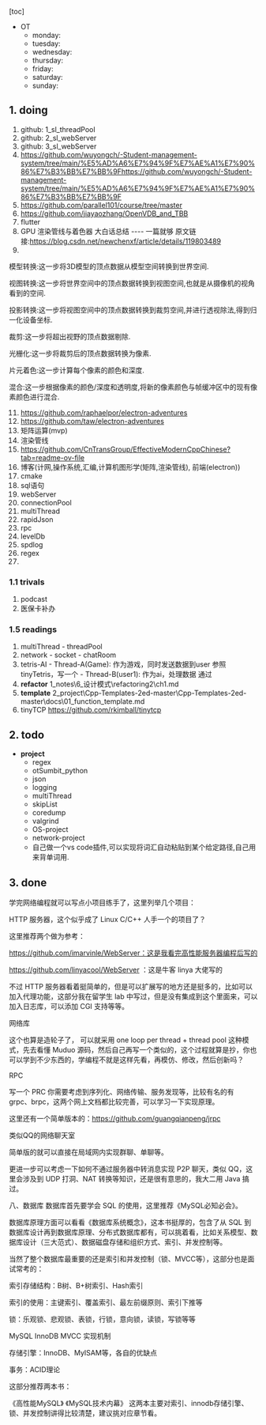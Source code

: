 [toc]
* OT
  * monday:
  * tuesday:
  * wednesday:
  * thursday:
  * friday:
  * saturday:
  * sunday:

## 1. doing
  1. github: 1_sl_threadPool
  2. github: 2_sl_webServer
  3. github: 3_sl_webServer
  4. https://github.com/wuyongch/-Student-management-system/tree/main/%E5%AD%A6%E7%94%9F%E7%AE%A1%E7%90%86%E7%B3%BB%E7%BB%9Fhttps://github.com/wuyongch/-Student-management-system/tree/main/%E5%AD%A6%E7%94%9F%E7%AE%A1%E7%90%86%E7%B3%BB%E7%BB%9F
  5. https://github.com/parallel101/course/tree/master
  6. https://github.com/jiayaozhang/OpenVDB_and_TBB
  7. flutter
  8. GPU 渲染管线与着色器 大白话总结 ---- 一篇就够
    原文链接:https://blog.csdn.net/newchenxf/article/details/119803489
  10. 
模型转换:这一步将3D模型的顶点数据从模型空间转换到世界空间.

视图转换:这一步将世界空间中的顶点数据转换到视图空间,也就是从摄像机的视角看到的空间.

投影转换:这一步将视图空间中的顶点数据转换到裁剪空间,并进行透视除法,得到归一化设备坐标.

裁剪:这一步将超出视野的顶点数据剔除.

光栅化:这一步将裁剪后的顶点数据转换为像素.

片元着色:这一步计算每个像素的颜色和深度.

混合:这一步根据像素的颜色/深度和透明度,将新的像素颜色与帧缓冲区中的现有像素颜色进行混合.

  11. https://github.com/raphaelpor/electron-adventures
  12. https://github.com/taw/electron-adventures
  13. 矩阵运算(mvp)
  14. 渲染管线
  15. https://github.com/CnTransGroup/EffectiveModernCppChinese?tab=readme-ov-file
  15. 博客(计网,操作系统,汇编,计算机图形学(矩阵,渲染管线), 前端(electron))
  16. cmake
  17. sql语句
  19. webServer
  20. connectionPool
  21. multiThread
  22. rapidJson
  23. rpc
  24. levelDb
  25. spdlog
  26. regex
  27. 

### 1.1 trivals
  1. podcast
  2. 医保卡补办

### 1.5 readings
  1. multiThread
    - threadPool
  2. network
    - socket
    - chatRoom
  3. tetris-AI
    - Thread-A(Game):
      作为游戏，同时发送数据到user
      参照tinyTetris，写一个
    - Thread-B(user1):
      作为ai，处理数据
      通过
  3. **refactor**
    1_notes\6_设计模式\refactoring2\ch1.md
  4. **template**
    2_project\Cpp-Templates-2ed-master\Cpp-Templates-2ed-master\docs\01_function_template.md
  4. tinyTCP
    https://github.com/rkimball/tinytcp

##  2. todo
  * **project**
    * regex
    * otSumbit_python
    * json
    * logging
    * multiThread
    * skipList
    * coredump
    * valgrind
    * OS-project
    * network-project
    * 自己做一个vs code插件,可以实现将词汇自动粘贴到某个给定路径,自己用来背单词用.

## 3. done

学完网络编程就可以写点小项目练手了，这里列举几个项目：

HTTP 服务器，这个似乎成了 Linux C/C++ 人手一个的项目了？

这里推荐两个做为参考：

https://github.com/imarvinle/WebServer：这是我看完高性能服务器编程后写的

https://github.com/linyacool/WebServer ：这是牛客 linya 大佬写的

不过 HTTP 服务器看着挺简单的，但是可以扩展写的地方还是挺多的，比如可以加入代理功能，这部分我在留学生 lab 中写过，但是没有集成到这个里面来，可以加入日志库，可以添加 CGI 支持等等。

网络库

这个也算是造轮子了， 可以就采用 one loop per thread + thread pool 这种模式，先去看懂 Muduo 源码，然后自己再写一个类似的，这个过程就算是抄，你也可以学到不少东西的，学编程不就是这样先看，再模仿、修改，然后创新吗？

RPC

写一个 PRC 你需要考虑到序列化、网络传输、服务发现等，比较有名的有 grpc、brpc，这两个网上文档都比较完善，可以学习一下实现原理。

这里还有一个简单版本的：https://github.com/guangqianpeng/jrpc

类似QQ的网络聊天室

简单版的就可以直接在局域网内实现群聊、单聊等。

更进一步可以考虑一下如何不通过服务器中转消息实现 P2P 聊天，类似 QQ，这里会涉及到 UDP 打洞、NAT 转换等知识，还是很有意思的，我大二用 Java 搞过。

八、数据库
数据库首先要学会 SQL 的使用，这里推荐《MySQL必知必会》。

数据库原理方面可以看看《数据库系统概念》，这本书挺厚的，包含了从 SQL 到数据库设计再到数据库原理、分布式数据库都有，可以挑着看，比如关系模型、数据库设计（三大范式）、数据磁盘存储和组织方式、索引、并发控制等。

当然了整个数据库最重要的还是索引和并发控制（锁、MVCC等），这部分也是面试常考的：

索引存储结构：B树、B+树索引、Hash索引

索引的使用：主键索引、覆盖索引、最左前缀原则、索引下推等

锁：乐观锁、悲观锁、表锁，行锁，意向锁，读锁，写锁等等

MySQL InnoDB MVCC 实现机制

存储引擎：InnoDB、MyISAM等，各自的优缺点

事务：ACID理论

这部分推荐两本书：

《高性能MySQL》
《MySQL技术内幕》
这两本主要对索引、innodb存储引擎、锁、并发控制讲得比较清楚，建议挑对应章节看。
